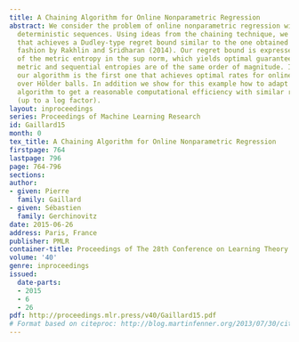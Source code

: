 ```yaml
---
title: A Chaining Algorithm for Online Nonparametric Regression
abstract: We consider the problem of online nonparametric regression with arbitrary
  deterministic sequences. Using ideas from the chaining technique, we design an algorithm
  that achieves a Dudley-type regret bound similar to the one obtained in a non-constructive
  fashion by Rakhlin and Sridharan (2014). Our regret bound is expressed in terms
  of the metric entropy in the sup norm, which yields optimal guarantees when the
  metric and sequential entropies are of the same order of magnitude. In particular
  our algorithm is the first one that achieves optimal rates for online regression
  over Hölder balls. In addition we show for this example how to adapt our chaining
  algorithm to get a reasonable computational efficiency with similar regret guarantees
  (up to a log factor).
layout: inproceedings
series: Proceedings of Machine Learning Research
id: Gaillard15
month: 0
tex_title: A Chaining Algorithm for Online Nonparametric Regression
firstpage: 764
lastpage: 796
page: 764-796
sections: 
author:
- given: Pierre
  family: Gaillard
- given: Sébastien
  family: Gerchinovitz
date: 2015-06-26
address: Paris, France
publisher: PMLR
container-title: Proceedings of The 28th Conference on Learning Theory
volume: '40'
genre: inproceedings
issued:
  date-parts:
  - 2015
  - 6
  - 26
pdf: http://proceedings.mlr.press/v40/Gaillard15.pdf
# Format based on citeproc: http://blog.martinfenner.org/2013/07/30/citeproc-yaml-for-bibliographies/
---
```

